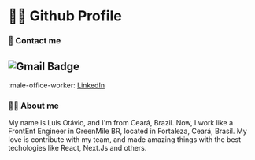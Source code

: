 

<!--
**luisotavio756/luisotavio756** is a ✨ _special_ ✨ repository because its `README.md` (this file) appears on your GitHub profile.

Here are some ideas to get you started:

- 🔭 I’m currently working on ...
- 🌱 I’m currently learning ...
- 👯 I’m looking to collaborate on ...
- 🤔 I’m looking for help with ...
- 💬 Ask me about ...
- 📫 How to reach me: ...
- 😄 Pronouns: ...
- ⚡ Fun fact: ...
-->

# 🕵️‍♀️ Github Profile

### 📲 Contact me
![Gmail Badge](https://img.shields.io/badge/-luis.otavio2425@gmail.com-c14438?style=flat-square&logo=Gmail&logoColor=white&link=mailto:luis.otavio2425@gmail.com)
-
:male-office-worker: [LinkedIn](https://www.linkedin.com/in/luisotavio756/)

### 👩‍💻 About me
My name is Luis Otávio, and I'm from Ceará, Brazil. Now, I work like a FrontEnt Engineer in GreenMile BR, located in Fortaleza, Ceará, Brasil. My love is contribute with my team, and made amazing things with the best techologies like React, Next.Js and others.
